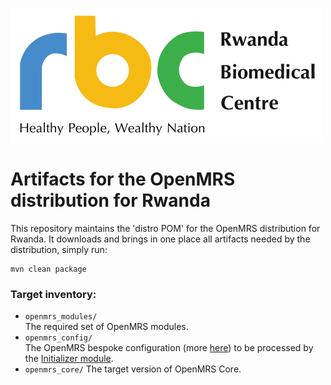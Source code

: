 ![alt tag](readme/rbc_logo.png)
# Artifacts for the OpenMRS distribution for Rwanda

This repository maintains the 'distro POM' for the OpenMRS distribution for Rwanda. It downloads and brings in one place all artifacts needed by the distribution, simply run:
```
mvn clean package
```
### Target inventory:

* `openmrs_modules/`
<br/>The required set of OpenMRS modules.
* `openmrs_config/`
<br/>The OpenMRS bespoke configuration (more [here](https://github.com/Rwanda-EMR/openmrs-config-rwandaemr.git)) to be processed by the [Initializer module](https://github.com/mekomsolutions/openmrs-module-initializer).
* `openmrs_core/`
The target version of OpenMRS Core.
